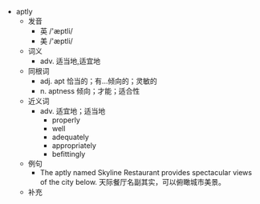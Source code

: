 - aptly
  - 发音
    - 英 /'æptli/
    - 美 /'æptli/
  - 词义
    - adv. 适当地,适宜地
  - 同根词
    - adj. apt 恰当的；有…倾向的；灵敏的
    - n. aptness 倾向；才能；适合性
  - 近义词
    - adv. 适宜地；适当地
      - properly
      - well
      - adequately
      - appropriately
      - befittingly
  - 例句
    - The aptly named Skyline Restaurant provides spectacular views of the city below. 天际餐厅名副其实，可以俯瞰城市美景。
  - 补充